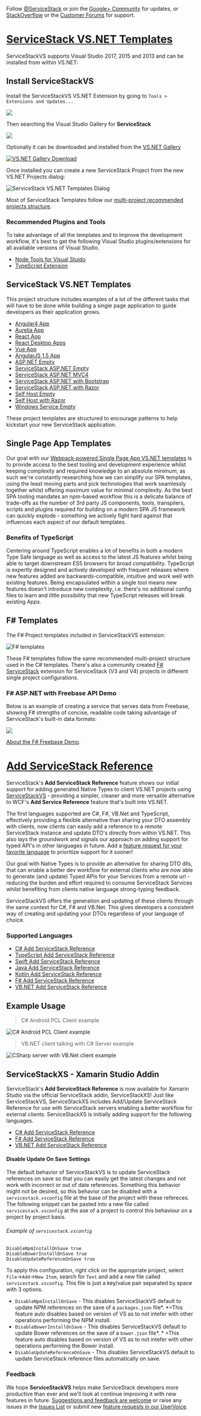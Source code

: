 Follow [@ServiceStack](https://twitter.com/servicestack) or join the [Google+ Community](https://plus.google.com/communities/112445368900682590445)
for updates, or [StackOverflow](http://stackoverflow.com/questions/ask) or the [Customer Forums](https://forums.servicestack.net/) for support.

# [ServiceStack VS.NET Templates](https://visualstudiogallery.msdn.microsoft.com/5bd40817-0986-444d-a77d-482e43a48da7)

ServiceStackVS supports Visual Studio 2017, 2015 and 2013 and can be installed from within VS.NET:

## Install ServiceStackVS 

Install the ServiceStackVS VS.NET Extension by going to `Tools > Extensions and Updates...`

[![](https://raw.githubusercontent.com/ServiceStack/ServiceStackVS/master/Images/tools_extensions.png)](https://raw.githubusercontent.com/ServiceStack/ServiceStackVS/master/Images/tools_extensions.png)

Then searching the Visual Studio Gallery for **ServiceStack**

[![](https://raw.githubusercontent.com/ServiceStack/ServiceStackVS/master/Images/search_download.png)](https://raw.githubusercontent.com/ServiceStack/ServiceStackVS/master/Images/search_download.png)

Optionally it can be downloaded and installed from the [VS.NET Gallery](http://visualstudiogallery.msdn.microsoft.com/5bd40817-0986-444d-a77d-482e43a48da7)

[![VS.NET Gallery Download](https://raw.githubusercontent.com/ServiceStack/Assets/master/img/servicestackvs/vsgallery-download.png)](http://visualstudiogallery.msdn.microsoft.com/5bd40817-0986-444d-a77d-482e43a48da7)

Once installed you can create a new ServiceStack Project from the new VS.NET Projects dialog:

![ServiceStack VS.NET Templates Dialog](https://raw.githubusercontent.com/ServiceStack/docs/master/docs/images/ssvs/new-projects-dialog.png)

Most of ServiceStack Templates follow our [multi-project recommended projects structure](http://docs.servicestack.net/physical-project-structure).

### Recommended Plugins and Tools

To take advantage of all the templates and to improve the development workflow, it's best to get the following Visual Studio 
plugins/extensions for all available versions of Visual Studio.

- [Node Tools for Visual Stuido](https://github.com/Microsoft/nodejstools/releases/tag/v1.1.1)
- [TypeScript Extension](https://github.com/Microsoft/TypeScript/releases)

## ServiceStack VS.NET Templates

This project structure includes examples of a lot of the different tasks that will have to be done while building a 
single page application to guide developers as their application grows.

 - [Angular4 App](http://docs.servicestack.net/templates-single-page-apps)
 - [Aurelia App](http://docs.servicestack.net/templates-single-page-apps)
 - [React App](http://docs.servicestack.net/templates-single-page-apps)
 - [React Desktop Apps](http://docs.servicestack.net/templates-single-page-apps)
 - [Vue App](http://docs.servicestack.net/templates-single-page-apps)
 - [AngularJS 1.5 App](http://docs.servicestack.net/templates-angularjs-v15)
 - [ASP.NET Empty](http://docs.servicestack.net/templates-aspnet-empty)
 - [ServiceStack ASP.NET Empty](http://docs.servicestack.net/create-your-first-webservice)
 - [ServiceStack ASP.NET MVC4](https://github.com/ServiceStackApps/SocialBootstrapApi)
 - [ServiceStack ASP.NET with Bootstrap](https://github.com/ServiceStackApps/EmailContacts)
 - [ServiceStack ASP.NET with Razor](http://razor.servicestack.net)
 - [Self Host Empty](http://docs.servicestack.net/self-hosting)
 - [Self Host with Razor](http://razor.servicestack.net/#runs-everywhere)
 - [Windows Service Empty](http://docs.servicestack.net/templates-windows-service)

These project templates are structured to encourage patterns to help kickstart your new ServiceStack application.

## Single Page App Templates

Our goal with our [Webpack-powered Single Page App VS.NET templates](http://docs.servicestack.net/templates-single-page-apps) 
is to provide access to the best tooling and development experience whilst keeping complexity and required knowledge 
to an absolute minimum, as such we're constantly researching how we can simplify our SPA templates, using the least 
moving parts and pick technologies that work seamlessly together whilst offering maximum value for minimal complexity. 
As the best SPA tooling mandates an npm-based workflow this is a delicate balance of trade-offs as the number of 3rd party 
JS components, tools, transpilers, scripts and plugins required for building on a modern SPA JS framework can quickly 
explode - something we actively fight hard against that influences each aspect of our default templates. 

### Benefits of TypeScript

Centering around TypeScript enables a lot of benefits in both a modern Type Safe language as well as access to 
the latest JS features whilst being able to target downstream ES5 browsers for broad compatibility. TypeScript
is expertly designed and actively developed with frequent releases where new features added are backwards-compatible, 
intuitive and work well with existing features. Being encapsulated within a single tool means new features 
doesn't introduce new complexity, i.e. there's no additional config files to learn and little possibility
that new TypeScript releases will break existing Apps. 

## F# Templates

The F# Project templates included in ServiceStackVS extension:

![F# templates](https://raw.githubusercontent.com/ServiceStack/docs/master/docs/images/ssvs/new-projects-fsharp-dialog.png)

These F# templates follow the same recommended multi-project structure used in the C# templates. 
There's also a community created [F# ServiceStack](http://visualstudiogallery.msdn.microsoft.com/278caff1-917a-4ac1-a552-e5a2ce0f6e1f) 
extension for ServiceStack (V3 and V4) projects in different single project configurations.

### F# ASP.NET with Freebase API Demo

Below is an example of creating a service that serves data from Freebase, showing F# strengths of concise, readable code taking advantage of ServiceStack's built-in data formats:

![](https://github.com/ServiceStack/Assets/raw/master/img/servicestackvs/fsharp-template-with-demo.gif)

[About the F# Freebase Demo](https://github.com/ServiceStack/ServiceStackVS/blob/master/fsharp.md#f-aspnet-with-freebase-api-demo).

# [Add ServiceStack Reference](http://docs.servicestack.net/add-servicestack-reference)

ServiceStack's **Add ServiceStack Reference** feature shows our initial support for adding generated Native Types to 
client VS.NET projects using 
[ServiceStackVS](http://docs.servicestack.net/create-your-first-webservice#step-1-download-and-install-servicestackvs) - providing a 
simpler, cleaner and more versatile alternative to WCF's **Add Service Reference** feature that's built into VS.NET. 

The first languages supported are C#, F#, VB.Net and TypeScript, effectively providing a flexible alternative than sharing your 
DTO assembly with clients, now clients can easily add a reference to a remote ServiceStack instance and update DTO's directly 
from within VS.NET. This also lays the groundwork and signals our approach on adding support for typed API's in other languages in future. 
Add a [feature request for your favorite language](http://servicestack.uservoice.com/forums/176786-feature-requests) to prioritize support for it sooner!

Our goal with Native Types is to provide an alternative for sharing DTO dlls, that can enable a better dev workflow for 
external clients who are now able to generate (and update) Typed APIs for your Services from a remote url - reducing the 
burden and effort required to consume ServiceStack Services whilst benefiting from clients native language strong-typing feedback.

ServiceStackVS offers the generation and updating of these clients through the same context for C#, F# and VB.Net. 
This gives developers a consistent way of creating and updating your DTOs regardless of your language of choice.

### Supported Languages

* [C# Add ServiceStack Reference](/csharp-add-servicestack-reference)
* [TypeScript Add ServiceStack Reference](/typescript-add-servicestack-reference)
* [Swift Add ServiceStack Reference](/swift-add-servicestack-reference)
* [Java Add ServiceStack Reference](/java-add-servicestack-reference)
* [Kotlin Add ServiceStack Reference](/kotlin-add-servicestack-reference)
* [F# Add ServiceStack Reference](/fsharp-add-servicestack-reference)
* [VB.NET Add ServiceStack Reference](/vbnet-add-servicestack-reference)

## Example Usage

> C# Android PCL Client example

![C# Android PCL Client example](https://raw.githubusercontent.com/ServiceStack/ServiceStackVS/master/Images/android-add-ref-demo.gif)

> VB.NET client talking with C# Server example

![CSharp server with VB.Net client example](https://github.com/ServiceStack/Assets/raw/master/img/servicestackvs/servicestack%20reference/csharp-server-vb-client.gif)

## ServiceStackXS - Xamarin Studio Addin

ServiceStack's **Add ServiceStack Reference** is now available for Xamarin Studio via the official ServiceStack addin, ServiceStackXS! Just like ServiceStackVS, ServiceStackXS includes Add/Update ServiceStack Reference for use with ServiceStack servers enabling a better workflow for external clients. ServiceStackXS is initially adding support for the following languages.

* [C# Add ServiceStack Reference](/csharp-add-servicestack-reference)
* [F# Add ServiceStack Reference](/fsharp-add-servicestack-reference)
* [VB.NET Add ServiceStack Reference](/vbnet-add-servicestack-reference)

#### Disable Update On Save Settings

The default behavior of ServiceStackVS is to update ServiceStack references on save so that you can easily get the latest changes 
and not work with incorrect or out of date references. Something this behavior might not be desired, so this behavior can be 
disabled with a `servicestack.vsconfig` file at the base of the project with these refereces. The following snippet can be pasted 
into a new file called `servicestack.vsconfig` at the ase of a project to control this behaviour on a project by project basis. 

###### Example of `servicestack.vsconfig`

``` servicestack.vsconfig
DisableNpmInstallOnSave true
DisableBowerInstallOnSave true
DisableUpdateReferenceOnSave true
```

To apply this configuration, right click on the appropriate project, select `File`->`Add`->`New Item`, search for `Text` and add a 
new file called `servicestack.vsconfig`. This file is just a key/value pair separated by space with 3 options.

- `DisableNpmInstallOnSave` - This disables ServiceStackVS default to update NPM references on the save of a `packages.json` file*. *=This feature auto disables based on version of VS as to not intefer with other operations performing the NPM install.
- `DisableBowerInstallOnSave` - This disables ServiceStackVS default to update Bower references on the save of a `bower.json` file*. * =This feature auto disables based on version of VS as to not intefer with other operations performing the Bower install.
- `DisableUpdateReferenceOnSave` - This disables ServiceStackVS default to update ServiceStack reference files automatically on save.

### Feedback

We hope **ServiceStackVS** helps make ServiceStack developers more productive than ever and we'll look at continue improving it with new features in future. [Suggestions and feedback are welcome](http://servicestack.uservoice.com/forums/176786-feature-requests) or raise any issues in the [Issues List](https://github.com/ServiceStack/Issues) or submit new [feature requests in our UserVoice](http://servicestack.uservoice.com/forums/176786-feature-requests).
